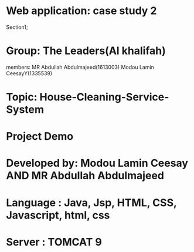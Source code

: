 # Web application:  case study 2
Section1;
# Group: The Leaders(Al khalifah)
members: 
MR Abdullah Abdulmajeed(1613003)
Modou Lamin CeesayY(1335539)

# Topic: House-Cleaning-Service-System

# Project Demo
# Developed by: Modou Lamin Ceesay AND MR Abdullah Abdulmajeed 
# Language : Java, Jsp, HTML, CSS, Javascript, html, css
# Server : TOMCAT 9
